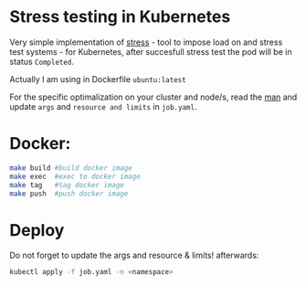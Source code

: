 # Stress testing in Kubernetes

Very simple implementation of [stress](https://github.com/resurrecting-open-source-projects/stress) - tool to impose load on and stress test systems - for Kubernetes, after succesfull stress test the pod will be in status `Completed`.

Actually I am using in Dockerfile `ubuntu:latest`

For the specific optimalization on your cluster and node/s, read the [man](https://linux.die.net/man/1/stress) and update `args` and `resource and limits` in `job.yaml`.

# Docker:

```bash
make build #build docker image
make exec  #exec to docker image
make tag   #tag docker image
make push  #push docker image
```

# Deploy

Do not forget to update the args and resource & limits! afterwards:

```bash
kubectl apply -f job.yaml -n <namespace>
```
